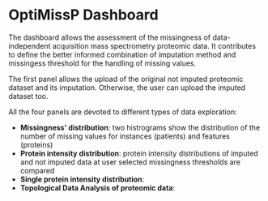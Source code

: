 # OptiMissP Dashboard

The dashboard allows the assessment of the missingness of data-independent acquisition mass spectrometry proteomic data. It contributes to define the better informed combination of imputation method and missingess threshold for the handling of missing values. 

The first panel allows the upload of the original not imputed proteomic dataset and its imputation. Otherwise, the user can upload the imputed dataset too. 

All the four panels are devoted to different types of data exploration:
* **Missingness' distribution**: two histrograms show the distribution of the number of missing values for instances (patients) and features (proteins)
* **Protein intensity distribution**: protein intensity distributions of imputed and not imputed data at user selected missingness thresholds are compared
* **Single protein intensity distribution**:
* **Topological Data Analysis of proteomic data**:
